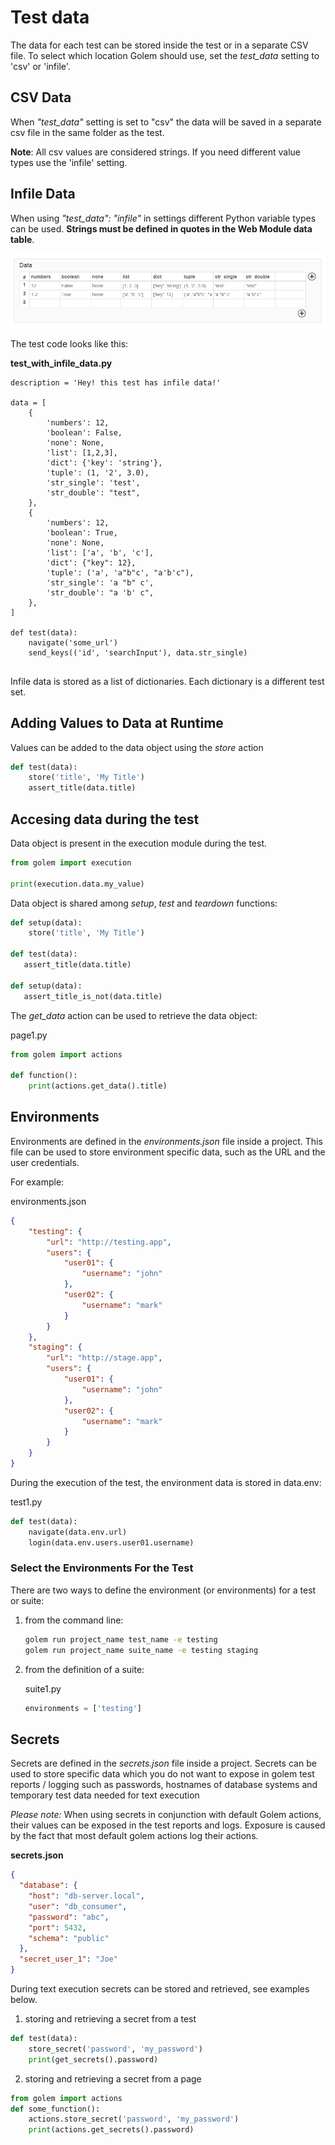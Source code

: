 Test data
==================================================

The data for each test can be stored inside the test or in a separate CSV file.
To select which location Golem should use, set the *test_data* setting to 'csv' or 'infile'.


## CSV Data

When *"test_data"* setting is set to "csv" the data will be saved in a separate csv file in the same folder as the test.

**Note**: All csv values are considered strings. If you need different value types use the 'infile' setting.


## Infile Data

When using *"test_data": "infile"* in settings different Python variable types can be used. **Strings must be defined in quotes in the Web Module data table**.

![data table infile](_static/img/data-table-infile.png "Test With Data Table")

The test code looks like this:

**test_with_infile_data.py**
```
description = 'Hey! this test has infile data!'

data = [
    {
        'numbers': 12,
        'boolean': False,
        'none': None,
        'list': [1,2,3],
        'dict': {'key': 'string'},
        'tuple': (1, '2', 3.0),
        'str_single': 'test',
        'str_double': "test",
    },
    {
        'numbers': 12,
        'boolean': True,
        'none': None,
        'list': ['a', 'b', 'c'],
        'dict': {"key": 12},
        'tuple': ('a', 'a"b"c', "a'b'c"),
        'str_single': 'a "b" c',
        'str_double': "a 'b' c",
    },
]

def test(data):
    navigate('some_url')
    send_keys(('id', 'searchInput'), data.str_single)
    
```

Infile data is stored as a list of dictionaries. Each dictionary is a different test set.


## Adding Values to Data at Runtime

Values can be added to the data object using the *store* action

```python
def test(data):
    store('title', 'My Title')
    assert_title(data.title)
```

## Accesing data during the test

Data object is present in the execution module during the test.

```python
from golem import execution

print(execution.data.my_value)
```

Data object is shared among *setup*, *test* and *teardown* functions:

```python
def setup(data):
    store('title', 'My Title')

def test(data):
   assert_title(data.title)
   
def setup(data):
   assert_title_is_not(data.title)
```

The *get_data* action can be used to retrieve the data object:

page1.py
```python
from golem import actions

def function():
    print(actions.get_data().title)
``` 

## Environments

Environments are defined in the *environments.json* file inside a project.
This file can be used to store environment specific data, such as the URL and the user credentials.

For example:

environments.json
```json
{
    "testing": {
        "url": "http://testing.app",
        "users": {
            "user01": {
                "username": "john"
            },
            "user02": {
                "username": "mark"
            }
        }
    },
    "staging": {
        "url": "http://stage.app",
        "users": {
            "user01": {
                "username": "john"
            },
            "user02": {
                "username": "mark"
            }
        }
    }
}
```

During the execution of the test, the environment data is stored in data.env:

test1.py
```python
def test(data):
    navigate(data.env.url)
    login(data.env.users.user01.username)
```

### Select the Environments For the Test

There are two ways to define the environment (or environments) for a test or suite:

1. from the command line:
    ```bash
    golem run project_name test_name -e testing
    golem run project_name suite_name -e testing staging
    ```

2. from the definition of a suite:
    
    suite1.py
    ```python
    environments = ['testing']
    ```
    
## Secrets

Secrets are defined in the *secrets.json* file inside a project.
Secrets can be used to store specific data which you do not want to expose in golem test reports / logging such as passwords, hostnames of database systems and temporary test data needed for text execution

*Please note:* When using secrets in conjunction with default Golem actions, their values can be exposed in the test reports and logs. Exposure is caused by the fact that most default golem actions log their actions.

**secrets.json**
```json
{
  "database": {
    "host": "db-server.local",
    "user": "db_consumer",
    "password": "abc",
    "port": 5432,
    "schema": "public"
  },
  "secret_user_1": "Joe"
}
```

During text execution secrets can be stored and retrieved, see examples below.

1. storing and retrieving a secret from a test
```python
def test(data):
    store_secret('password', 'my_password')
    print(get_secrets().password)
```

2. storing and retrieving a secret from a page
```python
from golem import actions
def some_function():
    actions.store_secret('password', 'my_password')
    print(actions.get_secrets().password)
```